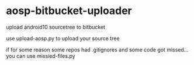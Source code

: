 # aosp-bitbucket-uploader
upload android10 sourcetree to bitbucket

use upload-aosp.py to upload your source tree

if for some reason some repos had .gitignores and some code got missed... you can use missied-files.py
